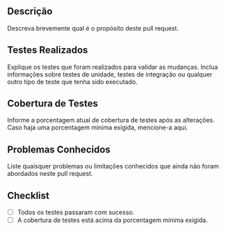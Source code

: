 ## Descrição

Descreva brevemente qual é o propósito deste pull request.

## Testes Realizados

Explique os testes que foram realizados para validar as mudanças. Inclua informações sobre testes de unidade, testes de integração ou qualquer outro tipo de teste que tenha sido executado.

## Cobertura de Testes

Informe a porcentagem atual de cobertura de testes após as alterações. Caso haja uma porcentagem mínima exigida, mencione-a aqui.

## Problemas Conhecidos

Liste quaisquer problemas ou limitações conhecidos que ainda não foram abordados neste pull request.

## Checklist

- [ ] Todos os testes passaram com sucesso.
- [ ] A cobertura de testes está acima da porcentagem mínima exigida.
